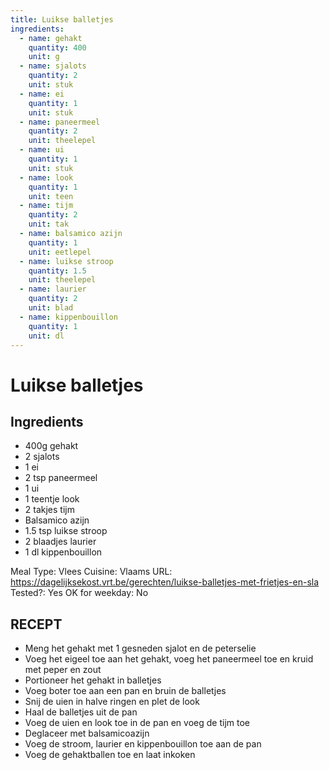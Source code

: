 ```yaml
---
title: Luikse balletjes
ingredients:
  - name: gehakt
    quantity: 400
    unit: g
  - name: sjalots
    quantity: 2
    unit: stuk
  - name: ei
    quantity: 1
    unit: stuk
  - name: paneermeel
    quantity: 2
    unit: theelepel
  - name: ui
    quantity: 1
    unit: stuk
  - name: look
    quantity: 1
    unit: teen
  - name: tijm
    quantity: 2
    unit: tak
  - name: balsamico azijn
    quantity: 1
    unit: eetlepel
  - name: luikse stroop
    quantity: 1.5
    unit: theelepel
  - name: laurier
    quantity: 2
    unit: blad
  - name: kippenbouillon
    quantity: 1
    unit: dl
---
```


# Luikse balletjes

## Ingredients
  - 400g gehakt
  - 2 sjalots
  - 1 ei
  - 2 tsp paneermeel
  - 1 ui
  - 1 teentje look
  - 2 takjes tijm
  - Balsamico azijn
  - 1.5 tsp luikse stroop
  - 2 blaadjes laurier
  - 1 dl kippenbouillon

Meal Type: Vlees
Cuisine: Vlaams
URL: https://dagelijksekost.vrt.be/gerechten/luikse-balletjes-met-frietjes-en-sla
Tested?: Yes
OK for weekday: No

## RECEPT

- Meng het gehakt met 1 gesneden sjalot en de peterselie
- Voeg het eigeel toe aan het gehakt, voeg het paneermeel toe en kruid met peper en zout
- Portioneer het gehakt in balletjes
- Voeg boter toe aan een pan en bruin de balletjes
- Snij de uien in halve ringen en plet de look
- Haal de balletjes uit de pan
- Voeg de uien en look toe in de pan en voeg de tijm toe
- Deglaceer met balsamicoazijn
- Voeg de stroom, laurier en kippenbouillon toe aan de pan
- Voeg de gehaktballen toe en laat inkoken